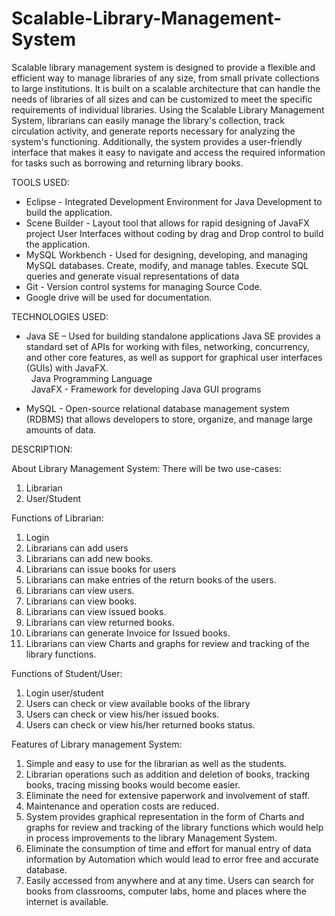 # Scalable-Library-Management-System
Scalable library management system is designed to provide a flexible and efficient way to manage libraries of any size, from small private collections to large institutions. It is built on a scalable architecture that can handle the needs of libraries of all sizes and can be customized to meet the specific requirements of individual libraries. Using the Scalable Library Management System, librarians can easily manage the library's collection, track circulation activity, and generate reports necessary for analyzing the system's functioning. Additionally, the system provides a user-friendly interface that makes it easy to navigate and access the required information for tasks such as borrowing and returning library books. 

 

TOOLS USED: 

- Eclipse - Integrated Development Environment for Java Development to build the application. 
- Scene Builder - Layout tool that allows for rapid designing of JavaFX project User Interfaces without coding by drag and Drop control to build the application.
- MySQL Workbench - Used for designing, developing, and managing MySQL databases. Create, modify, and manage tables. Execute SQL queries and generate visual representations of data 
- Git - Version control systems for managing Source Code. 
- Google drive will be used for documentation. 

TECHNOLOGIES USED: 

- Java SE – Used for building standalone applications Java SE provides a standard set of APIs for working with files, networking, concurrency, and other core features, as well as support for graphical user interfaces (GUIs) with JavaFX. <br> 
                           &nbsp; Java Programming Language <br>
                           &nbsp; JavaFX - Framework for developing Java GUI programs

- MySQL - Open-source relational database management system (RDBMS) that allows developers to store, organize, and manage large amounts of data. 


DESCRIPTION: 

About Library Management System: 
There will be two use-cases: 
1. Librarian 
2. User/Student 

Functions of Librarian: 



1. Login 
2. Librarians can add users 
3. Librarians can add new books. 
4. Librarians can issue books for users 
5. Librarians can make entries of the return books of the users. 
6. Librarians can view users. 
7. Librarians can view books. 
8. Librarians can view issued books. 
9. Librarians can view returned books. 
10. Librarians can generate Invoice for Issued books. 
11. Librarians can view Charts and graphs for review and tracking of the library functions. 

 
Functions of Student/User: 

1. Login user/student 
2. Users can check or view available books of the library 
3. Users can check or view his/her issued books. 
4. Users can check or view his/her returned books status. 


Features of Library management System: 

1. Simple and easy to use for the librarian as well as the students. 
2. Librarian operations such as addition and deletion of books, tracking books, tracing missing books would become easier. 
3. Eliminate the need for extensive paperwork and involvement of staff. 
4. Maintenance and operation costs are reduced. 
5. System provides graphical representation in the form of Charts and graphs for review and tracking of the library functions which would help in process improvements to the library Management System. 
6. Eliminate the consumption of time and effort for manual entry of data information by Automation which would lead to error free and accurate database. 
7. Easily accessed from anywhere and at any time. Users can search for books from classrooms, computer labs, home and places where the internet is available. 

 
